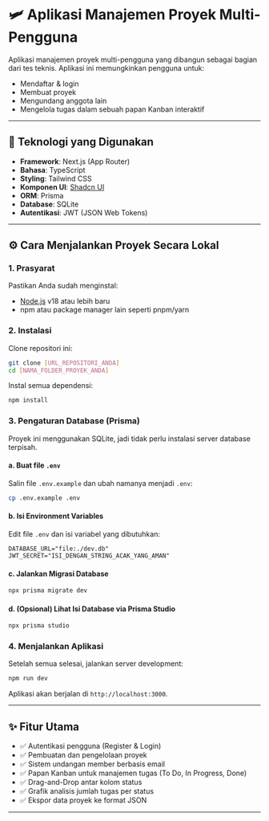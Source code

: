 # 🛩️ Aplikasi Manajemen Proyek Multi-Pengguna

Aplikasi manajemen proyek multi-pengguna yang dibangun sebagai bagian dari tes teknis. Aplikasi ini memungkinkan pengguna untuk:

- Mendaftar & login
- Membuat proyek
- Mengundang anggota lain
- Mengelola tugas dalam sebuah papan Kanban interaktif

---

## 🚀 Teknologi yang Digunakan

- **Framework**: Next.js (App Router)
- **Bahasa**: TypeScript
- **Styling**: Tailwind CSS
- **Komponen UI**: [Shadcn UI](https://ui.shadcn.com/)
- **ORM**: Prisma
- **Database**: SQLite
- **Autentikasi**: JWT (JSON Web Tokens)

---

## ⚙️ Cara Menjalankan Proyek Secara Lokal

### 1. Prasyarat

Pastikan Anda sudah menginstal:

- [Node.js](https://nodejs.org/) v18 atau lebih baru
- npm atau package manager lain seperti pnpm/yarn

### 2. Instalasi

Clone repositori ini:

```bash
git clone [URL_REPOSITORI_ANDA]
cd [NAMA_FOLDER_PROYEK_ANDA]
```

Instal semua dependensi:

```bash
npm install
```

### 3. Pengaturan Database (Prisma)

Proyek ini menggunakan SQLite, jadi tidak perlu instalasi server database terpisah.

#### a. Buat file `.env`

Salin file `.env.example` dan ubah namanya menjadi `.env`:

```bash
cp .env.example .env
```

#### b. Isi Environment Variables

Edit file `.env` dan isi variabel yang dibutuhkan:

```
DATABASE_URL="file:./dev.db"
JWT_SECRET="ISI_DENGAN_STRING_ACAK_YANG_AMAN"
```

#### c. Jalankan Migrasi Database

```bash
npx prisma migrate dev
```

#### d. (Opsional) Lihat Isi Database via Prisma Studio

```bash
npx prisma studio
```

### 4. Menjalankan Aplikasi

Setelah semua selesai, jalankan server development:

```bash
npm run dev
```

Aplikasi akan berjalan di `http://localhost:3000`.

---

## ✨ Fitur Utama

- ✅ Autentikasi pengguna (Register & Login)
- ✅ Pembuatan dan pengelolaan proyek
- ✅ Sistem undangan member berbasis email
- ✅ Papan Kanban untuk manajemen tugas (To Do, In Progress, Done)
- ✅ Drag-and-Drop antar kolom status
- ✅ Grafik analisis jumlah tugas per status
- ✅ Ekspor data proyek ke format JSON

---

